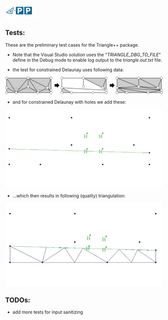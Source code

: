 ![triangle-PP's logo](../triangle-PP-sm.jpg) 
<!-- img src="../triangle-PP-sm.jpg" alt="triangle-PP's logo" width="160"/ -->
## Tests:

These are the preliminary test cases for the Triangle++ package. 

 - Note that the Visual Studio solution uses the "*TRIANGLE_DBG_TO_FILE*" define in the Debug mode to enable log output to the *triangle.out.txt* file.

 - the test for constrained Delaunay uses following data:

![example-constr-segments.jpg](example_constr_segments.jpg)


 - and for constrained Delaunay with holes we add these:

<kbd><img src="./example_constr_segments-wth-holes-input.jpg" alt="example_constr_segments-wth-holes-input" width="520"></kbd>


 - ...which then results in following (quality) triangulation:

<kbd><img src="./example_constr_segments-wth-holes-result.jpg" alt="example_constr_segments-wth-holes-result" width="520"></kbd>

## TODOs:
 - add more tests for input sanitizing

